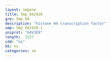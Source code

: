 ```yaml
---
layout: smgene
title: Smp_042420
grp: Smp_04
description: "histone H4 transcription factor"
smp: Smp_042420.1
uniprot: "G4VJE9"
length:  1527
cdd: "ns"
kk: ns
categories: sm
---
```

